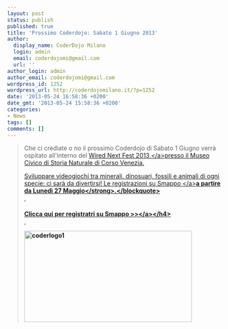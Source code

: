 ```yaml
---
layout: post
status: publish
published: true
title: 'Prossimo Coderdojo: Sabato 1 Giugno 2013'
author:
  display_name: CoderDojo Milano
  login: admin
  email: coderdojomi@gmail.com
  url: ''
author_login: admin
author_email: coderdojomi@gmail.com
wordpress_id: 1252
wordpress_url: http://coderdojomilano.it/?p=1252
date: '2013-05-24 16:58:36 +0200'
date_gmt: '2013-05-24 15:58:36 +0200'
categories:
- News
tags: []
comments: []
---
```

<blockquote>Che ci crediate o no il prossimo Coderdojo di Sabato 1 Giugno verr&agrave; ospitato all'interno del <a href="http:&#47;&#47;www.wired.it&#47;storage&#47;partner&#47;nextfest&#47;default.html" target="_blank">Wired Next Fest 2013 <&#47;a>presso il Museo Civico di Storia Naturale di Corso Venezia.</p>
<p>Sviluppare videogiochi tra minerali, dinosuari, fossili e animali di ogni specie: ci sar&agrave; da divertirsi! Le registrazioni su <a href="http:&#47;&#47;www.smappo.it&#47;event&#47;519f61dc22637_coderdojo-wirednextfest.html">Smappo <&#47;a><strong>a partire da Luned&igrave; 27 Maggio<&#47;strong>.<&#47;blockquote><br />
&nbsp;</p>
<h4><a href="http:&#47;&#47;www.smappo.it&#47;event&#47;519f61dc22637_coderdojo-wirednextfest.html" target="_blank">Clicca qui per registratri su Smappo >><&#47;a><&#47;h4><br />
&nbsp;</p>
<p><img class="size-full wp-image-417 aligncenter" alt="coderlogo1" src="http:&#47;&#47;coderdojomilano.it&#47;wp-content&#47;uploads&#47;2013&#47;03&#47;coderlogo11.png" width="390" height="212" &#47;></p>
